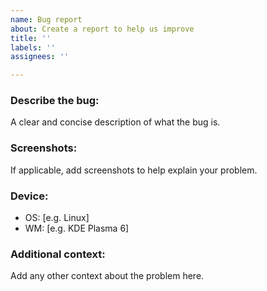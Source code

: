 ```yaml
---
name: Bug report
about: Create a report to help us improve
title: ''
labels: ''
assignees: ''

---
```


### Describe the bug:
A clear and concise description of what the bug is.

### Screenshots:
If applicable, add screenshots to help explain your problem.

### Device:
 - OS: [e.g. Linux]
 - WM: [e.g. KDE Plasma 6]

### Additional context:
Add any other context about the problem here.
